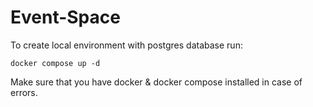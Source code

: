 # Event-Space

To create local environment with postgres database run: 

    docker compose up -d

Make sure that you have docker & docker compose installed in case of errors.